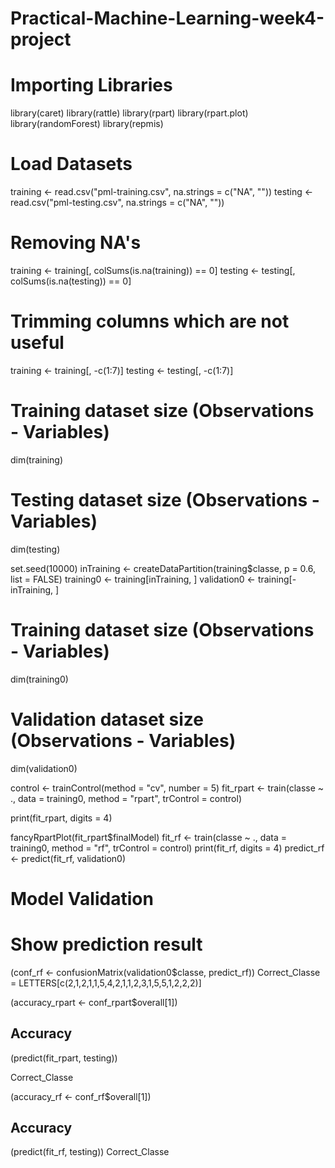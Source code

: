 # Practical-Machine-Learning-week4-project

# Importing Libraries
library(caret)
library(rattle)
library(rpart)
library(rpart.plot)
library(randomForest)
library(repmis)

# Load Datasets
training <- read.csv("pml-training.csv", na.strings = c("NA", ""))
testing <- read.csv("pml-testing.csv", na.strings = c("NA", ""))

# Removing NA's
training <- training[, colSums(is.na(training)) == 0]
testing <- testing[, colSums(is.na(testing)) == 0]

# Trimming columns which are not useful
training <- training[, -c(1:7)]
testing <- testing[, -c(1:7)]

# Training dataset size (Observations - Variables)
dim(training)

# Testing dataset size (Observations - Variables)
dim(testing)

set.seed(10000) 
inTraining <- createDataPartition(training$classe, p = 0.6, list = FALSE)
training0 <- training[inTraining, ]
validation0 <- training[-inTraining, ]

# Training dataset size (Observations - Variables)
dim(training0)

# Validation dataset size (Observations - Variables)
dim(validation0)

control <- trainControl(method = "cv", number = 5)
fit_rpart <- train(classe ~ ., data = training0, method = "rpart", 
                   trControl = control)

print(fit_rpart, digits = 4)

fancyRpartPlot(fit_rpart$finalModel)
fit_rf <- train(classe ~ ., data = training0, method = "rf", 
                trControl = control)
print(fit_rf, digits = 4)
predict_rf <- predict(fit_rf, validation0)

# Model Validation 
# Show prediction result
(conf_rf <- confusionMatrix(validation0$classe, predict_rf))
Correct_Classe = LETTERS[c(2,1,2,1,1,5,4,2,1,1,2,3,1,5,5,1,2,2,2)]

(accuracy_rpart <- conf_rpart$overall[1])
##  Accuracy 

(predict(fit_rpart, testing))

Correct_Classe

(accuracy_rf <- conf_rf$overall[1])
##  Accuracy 
(predict(fit_rf, testing))
Correct_Classe
